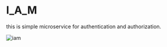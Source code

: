 # I_A_M 

this is simple microservice for authentication and authorization.


![iam](https://user-images.githubusercontent.com/28431751/57311184-d6864b80-70f3-11e9-85df-2dae80dc4863.jpg)
